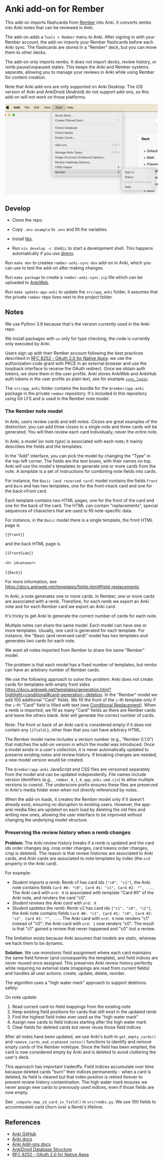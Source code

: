 # Anki add-on for Rember

This add-on imports flashcards from [Rember](rember.com) into Anki. It converts rembs into Anki notes that can be reviewed in Anki.

The add-on adds a `Tools > Rember` menu to Anki. After signing in with your Rember account, the add-on imports your Rember flashcards before each Anki sync. The flashcards are stored in a "Rember" deck, but you can move them to other decks.

The add-on only imports rembs. It does not import decks, review history, or remb pause/unpaused states. This keeps the Anki and Rember systems separate, allowing you to manage your reviews in Anki while using Rember for content creation.

Note that Anki add-ons are only supported on Anki Desktop. The iOS version of Anki and AnkiDroid (Android) do not support add-ons, so this add-on will not work on those platforms.

![Menu screenshot](static/menu.png)

## Develop

- Clone the repo.

- Copy `.env.example` to `.env` and fill the variables.

- Install [Nix](https://nixos.org/).

- Run `nix develop -c $SHELL` to start a development shell. This happens automatically if you use [direnv](https://direnv.net/).

Run `make dev` to createa `rember-anki-sync-dev` add-on in Anki, which you can use to test the add-on after making changes.

Run `make package` to create a `rember-anki-sync.zip` file which can be uploaded to [AnkiWeb](https://ankiweb.net/shared/addons).

Run `make update-app-anki` to update the `src/app_anki` folder, it assumes that the private `rember` repo lives next to the project folder.

## Notes

We use Python 3.9 because that's the version currently used in the Anki repo.

We install packages with `uv` only for type checking, the code is currently only executed by Anki.

Users sign up with their Rember account following the best practices described in [RFC 8252 - OAuth 2.0 for Native Apps](https://datatracker.ietf.org/doc/html/rfc8252): we use the authorization code grant with PKCE in an external browser and use the loopback interface to receive the OAuth redirect. Once we obtain auth tokens, we store them in the user profile. Anki stores AnkiWeb and AnkiHub auth tokens in the user profile as plain text, see for example [`sync_login`](https://github.com/ankitects/anki/blob/d3d6bd8ce006f178e2271fd8d317fdc8832095df/qt/aqt/sync.py#L320-L321).

The `src/app_anki` folder contains the bundle for the `@rember/app-anki` package in the private `rember` repository. It's included in this repository using Git LFS and is used in the Rember note model.

### The Rember note model

In Anki, users review cards and edit notes.
Clozes are great examples of the distinction: you can add three clozes to a single note and three cards will be generated. You will then review each card individually, never the entire note.

In Anki, a _model_ (or _note type_) is associated with each note; it mainly describes the fields and the templates.

In the "Add" interface, you can pick the model by changing the "Type" in the top-left corner. The fields are the text boxes, with their names on top. Anki will use the model's templates to generate one or more cards from the note. A _template_ is a set of instructions for combining note fields into cards.

For instance, the `Basic (and reversed card)` model contains the fields `Front` and `Back` and has two templates, one for the front->back card and one for the back->front card.

Each template contains two HTML pages, one for the front of the card and one for the back of the card.
The HTML can contain "replacements", special sequences of characters that are used to fill note-specific data.

For instance, in the `Basic` model there is a single template, the front HTML page is

```
{{Front}}
```

and the back HTML page is

```
{{FrontSide}}

<hr id=answer>

{{Back}}
```

For more information, see https://docs.ankiweb.net/templates/fields.html#field-replacements.

In Anki, a note generates one or more cards.
In Rember, one or more cards are associated with a remb.
Therefore, for each remb we export an Anki note and for each Rember card we export an Anki card.

It's tricky to get Anki to generate the correct number of cards for each note.

Multiple notes can share the same model.
Each model can have one or more templates. Usually, one card is generated for each template.
For instance, the "Basic (and reversed card)" model has two templates and generates two cards for each note.

We want all notes imported from Rember to share the same "Rember" model.

The problem is that each model has a fixed number of templates, but rembs can have an arbitrary number of Rember cards.

We use the following approach to solve the problem:
Anki does not create cards for templates with empty front sides https://docs.ankiweb.net/templates/generation.html?highlight=conditional#card-generation--deletion.
In the "Rember" model we add 100 additional "Card" fields. We fill the front of the `i`-th template only if the `i`-th "Card" field is filled with text (see [Conditional Replacement](https://docs.ankiweb.net/templates/generation.html?highlight=conditional#conditional-replacement)).
When a remb is imported, we fill as many "Card" fields as there are Rember cards and leave the others blank. Anki will generate the correct number of cards.

Note: The front or back of an Anki card is considered empty if it does not contain any `{{field}}`, other than that you can have arbitrary HTML.

The Rember model name includes a version number (e.g., "Rember 0.1.0") that matches the add-on version in which the model was introduced. Once a model exists in a user's collection, it is never automatically updated to preserve existing notes and review history. If breaking changes are needed, a new model version would be created.

The `@rember/app-anki` JavaScript and CSS files are versioned separately from the model and can be updated independently. File names include version identifiers (e.g., `_rember_0_1_0_app_anki.umd.cjs`) to allow multiple versions to coexist. The underscore prefix ensures these files are preserved in Anki's media folder even when not directly referenced by notes.

When the add-on loads, it creates the Rember model only if it doesn't already exist, ensuring no disruption to existing users. However, the app-anki media files are updated on each load by deleting the old files and writing new ones, allowing the user interface to be improved without changing the underlying model structure.

### Preserving the review history when a remb changes

**Problem**: The Anki review history breaks if a remb is updated and the card ids order changes (eg. crop order changes, card tokens order changes, crop is deleted). The reason is that review histories are associated to Anki cards, and Anki cards are associated to note templates by index (the `ord` property in the Anki card).

For example:

- _Student imports a remb_: Remb v1 has card ids `["c0", "c1"]`, the Anki note contains fields `Card #0: "c0", Card #1: "c1", Card #2: "", ...`. The Anki card with `ord: 0` is associated with template "Card #0" of the Anki note, and renders the card "c0".
- _Student reviews the Anki card with `ord: 0`_
- _Student updates the remb_: Remb v2 has card ids `["c1", "c0", "c2"]`, the Anki note contains fields `Card #0: "c1", Card #1: "c0", Card #2: "c2", Card #3: "", ...`. The Anki card with `ord: 0` now renders "c1" instead of "c0"; the Anki card with `ord: 1` now renders "c0". The result is that "c1" gained a review that never happened and "c0" lost a review.

The limitation exists because Anki assumes that models are static, whereas we hack them to be dynamic.

**Solution**: We use monotonic field assignment where each card maintains the same field forever (and consequently the template), and field indices are never reused once assigned. This preserves Anki review history perfectly while requiring no external state (mappings are read from current fields) and handles all user actions: create, update, delete, reorder.

The algorithm uses a "high water mark" approach to support deletions safely:

On note update:

1. Read current card-to-field mappings from the existing note
2. Keep existing field positions for cards that still exist in the updated remb
3. Find the highest field index ever used as the "high water mark"
4. Assign new cards to field indices starting after the high water mark
5. Clear fields for deleted cards but never reuse those field indices

After all notes have been updated, we use Anki's built-in `get_empty_cards()` and `remove_cards_and_orphaned_notes()` functions to identify and remove empty cards of the Rember notetype. Since the field has been emptied, the card is now considered empty by Anki and is deleted to avoid cluttering the user's deck.

This approach has important tradeoffs. Field indices accumulate over time because deleted cards "burn" their indices permanently - when a card is deleted, its field is cleared but that index position is retired forever to prevent review history contamination. The high water mark ensures we never assign new cards to previously used indices, even if those fields are now empty.

See `_compute_map_id_card_ix_field()` in `src/rembs.py`. We use 100 fields to accommodate card churn over a Remb's lifetime.

## References

- [Anki GitHub](https://github.com/ankitects/anki/tree/main)
- [Anki docs](https://docs.ankiweb.net)
- [Anki Add-ons docs](https://addon-docs.ankiweb.net/intro.html)
- [AnkiDroid Database Structure](https://github.com/ankidroid/Anki-Android/wiki/Database-Structure)
- [RFC 8252 - OAuth 2.0 for Native Apps](https://datatracker.ietf.org/doc/html/rfc8252)
